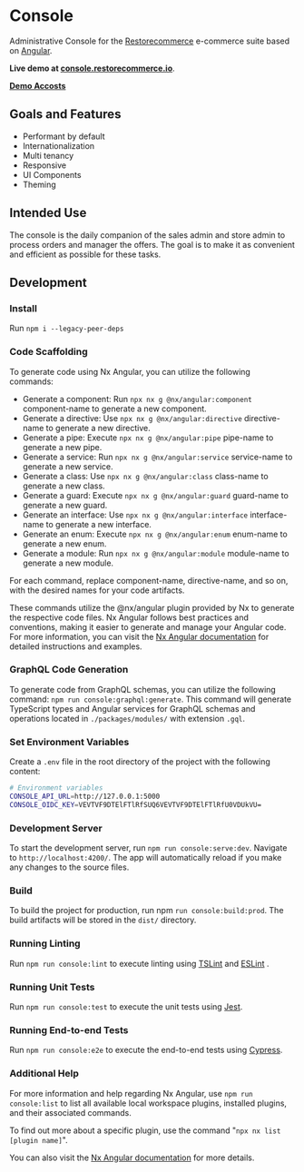 # Console

Administrative Console for the [Restorecommerce](https://about.restorecommerce.io/)
e-commerce suite based on [Angular](https://angular.io/).

**Live demo at [console.restorecommerce.io](https://console.restorecommerce.io/)**.

**[Demo Accosts](https://github.com/restorecommerce/data/blob/master/datasets/demo-shop/data/seed-data/users.yaml)**

## Goals and Features

- Performant by default
- Internationalization
- Multi tenancy
- Responsive
- UI Components
- Theming

## Intended Use

The console is the daily companion of the sales admin and store admin to process orders and manager the offers.
The goal is to make it as convenient and efficient as possible for these tasks.

## Development

### Install

Run `npm i --legacy-peer-deps`

### Code Scaffolding

To generate code using Nx Angular, you can utilize the following commands:

- Generate a component: Run `npx nx g @nx/angular:component` component-name to generate a new component.
- Generate a directive: Use `npx nx g @nx/angular:directive` directive-name to generate a new directive.
- Generate a pipe: Execute `npx nx g @nx/angular:pipe` pipe-name to generate a new pipe.
- Generate a service: Run `npx nx g @nx/angular:service` service-name to generate a new service.
- Generate a class: Use `npx nx g @nx/angular:class` class-name to generate a new class.
- Generate a guard: Execute `npx nx g @nx/angular:guard` guard-name to generate a new guard.
- Generate an interface: Use `npx nx g @nx/angular:interface` interface-name to generate a new interface.
- Generate an enum: Execute `npx nx g @nx/angular:enum` enum-name to generate a new enum.
- Generate a module: Run `npx nx g @nx/angular:module` module-name to generate a new module.

For each command, replace component-name, directive-name, and so on, with the desired names for your code artifacts.

These commands utilize the @nx/angular plugin provided by Nx to generate the respective code files. Nx Angular follows best practices and conventions, making it easier to generate and manage your Angular code. For more information, you can visit the [Nx Angular documentation](https://nx.dev/packages/angular) for detailed instructions and examples.

### GraphQL Code Generation

To generate code from GraphQL schemas, you can utilize the following command: `npm run console:graphql:generate`. This command will generate TypeScript types and Angular services for GraphQL schemas and operations located in `./packages/modules/` with extension `.gql`.

### Set Environment Variables

Create a `.env` file in the root directory of the project with the following content:

```bash
# Environment variables
CONSOLE_API_URL=http://127.0.0.1:5000
CONSOLE_OIDC_KEY=VEVTVF9DTElFTlRfSUQ6VEVTVF9DTElFTlRfU0VDUkVU=

```

### Development Server

To start the development server, run `npm run console:serve:dev`. Navigate to `http://localhost:4200/`. The app will automatically reload if you make any changes to the source files.

### Build

To build the project for production, run npm `run console:build:prod`. The build artifacts will be stored in the `dist/` directory.

### Running Linting

Run `npm run console:lint` to execute linting using [TSLint](https://palantir.github.io/tslint/) and [ESLint](https://eslint.org/) .

### Running Unit Tests

Run `npm run console:test` to execute the unit tests using [Jest](https://jestjs.io/).

### Running End-to-end Tests

Run `npm run console:e2e` to execute the end-to-end tests using [Cypress](https://www.cypress.io/).

### Additional Help

For more information and help regarding Nx Angular, use `npm run console:list` to list all available local workspace plugins, installed plugins, and their associated commands.

To find out more about a specific plugin, use the command "`npx nx list [plugin name]`".

You can also visit the [Nx Angular documentation](https://nx.dev/packages/angular) for more details.
